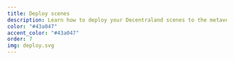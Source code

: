 ```yaml
---
title: Deploy scenes
description: Learn how to deploy your Decentraland scenes to the metaverse.
color: "#43a047"
accent_color: "#43a047"
order: 7
img: deploy.svg
---
```

